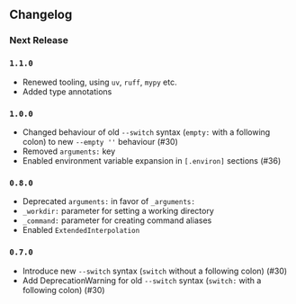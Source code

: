 ## Changelog

### Next Release

### `1.1.0`

 - Renewed tooling, using `uv`, `ruff`, `mypy` etc.
 - Added type annotations

### `1.0.0`

 - Changed behaviour of old `--switch` syntax (`empty:` with a following colon) to new `--empty ''` behaviour (#30)
 - Removed `arguments:` key
 - Enabled environment variable expansion in `[.environ]` sections (#36)

### `0.8.0`

 - Deprecated `arguments:` in favor of `_arguments:`
 - `_workdir:` parameter for setting a working directory
 - `_command:` parameter for creating command aliases
 - Enabled `ExtendedInterpolation`

### `0.7.0`

 - Introduce new `--switch` syntax (`switch` without a following colon) (#30)
 - Add DeprecationWarning for old `--switch` syntax (`switch:` with a following colon) (#30)
